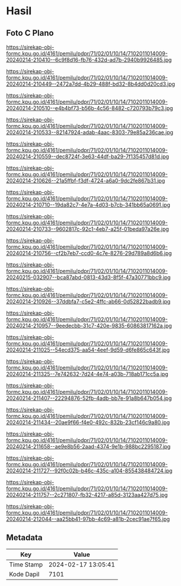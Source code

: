 # Hasil

## Foto C Plano

https://sirekap-obj-formc.kpu.go.id/4161/pemilu/pdpr/71/02/01/10/14/7102011014009-20240214-210410--6c9f8d16-fb76-432d-ad7b-2940b9926485.jpg

https://sirekap-obj-formc.kpu.go.id/4161/pemilu/pdpr/71/02/01/10/14/7102011014009-20240214-210449--2472a7dd-4b29-488f-bd32-8b4dd0d20cd3.jpg

https://sirekap-obj-formc.kpu.go.id/4161/pemilu/pdpr/71/02/01/10/14/7102011014009-20240214-210510--e4b4bf73-b56b-4c56-8482-c720793b79c3.jpg

https://sirekap-obj-formc.kpu.go.id/4161/pemilu/pdpr/71/02/01/10/14/7102011014009-20240214-210533--82147924-adab-4aac-8303-79e85a236cae.jpg

https://sirekap-obj-formc.kpu.go.id/4161/pemilu/pdpr/71/02/01/10/14/7102011014009-20240214-210559--dec8724f-3e63-44df-ba29-7f135457d81d.jpg

https://sirekap-obj-formc.kpu.go.id/4161/pemilu/pdpr/71/02/01/10/14/7102011014009-20240214-210626--21a5ffbf-f3df-4724-a6a0-9dc2fe867b31.jpg

https://sirekap-obj-formc.kpu.go.id/4161/pemilu/pdpr/71/02/01/10/14/7102011014009-20240214-210710--19da82c7-4e7a-4d03-b7cb-341bb65a0691.jpg

https://sirekap-obj-formc.kpu.go.id/4161/pemilu/pdpr/71/02/01/10/14/7102011014009-20240214-210733--9602817c-92c1-4eb7-a25f-01beda97a26e.jpg

https://sirekap-obj-formc.kpu.go.id/4161/pemilu/pdpr/71/02/01/10/14/7102011014009-20240214-210756--cf2b7eb7-ccd0-4c7e-8276-29d789a8d6b6.jpg

https://sirekap-obj-formc.kpu.go.id/4161/pemilu/pdpr/71/02/01/10/14/7102011014009-20240215-032907--bca87abd-0813-43d3-8f5f-47a30771bbc9.jpg

https://sirekap-obj-formc.kpu.go.id/4161/pemilu/pdpr/71/02/01/10/14/7102011014009-20240214-210926--37ddbfa7-c5e2-4ffc-ab66-0d52822badb9.jpg

https://sirekap-obj-formc.kpu.go.id/4161/pemilu/pdpr/71/02/01/10/14/7102011014009-20240214-210957--9eedecbb-31c7-420e-9835-60863817162a.jpg

https://sirekap-obj-formc.kpu.go.id/4161/pemilu/pdpr/71/02/01/10/14/7102011014009-20240214-211025--54ecd375-aa54-4eef-9d59-d6fe865c643f.jpg

https://sirekap-obj-formc.kpu.go.id/4161/pemilu/pdpr/71/02/01/10/14/7102011014009-20240214-211325--7e742632-7d24-4e74-a03b-718ab171cc5a.jpg

https://sirekap-obj-formc.kpu.go.id/4161/pemilu/pdpr/71/02/01/10/14/7102011014009-20240214-211407--22294876-52fb-4adb-bb7e-91a8b647b054.jpg

https://sirekap-obj-formc.kpu.go.id/4161/pemilu/pdpr/71/02/01/10/14/7102011014009-20240214-211434--20ae9f66-f4e0-492c-832b-23cf146c9a80.jpg

https://sirekap-obj-formc.kpu.go.id/4161/pemilu/pdpr/71/02/01/10/14/7102011014009-20240214-211658--ae9e8b56-2aad-4374-9e1b-988bc2295187.jpg

https://sirekap-obj-formc.kpu.go.id/4161/pemilu/pdpr/71/02/01/10/14/7102011014009-20240214-211727--92f0c02b-b46c-435c-a104-855438484724.jpg

https://sirekap-obj-formc.kpu.go.id/4161/pemilu/pdpr/71/02/01/10/14/7102011014009-20240214-211757--2c271807-fb32-4217-a85d-3123aa427d75.jpg

https://sirekap-obj-formc.kpu.go.id/4161/pemilu/pdpr/71/02/01/10/14/7102011014009-20240214-212044--aa25bb41-97bb-4c69-a81b-2cec91ae7f65.jpg


## Metadata

| Key        | Value               |
| ---------- | ------------------- |
| Time Stamp | 2024-02-17 13:05:41 |
| Kode Dapil | 7101                |



